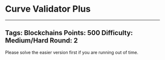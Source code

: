 # Curve Validator Plus

------
Tags: Blockchains
Points: 500
Difficulty: Medium/Hard
Round: 2
------

Please solve the easier version first if you are running out of time.